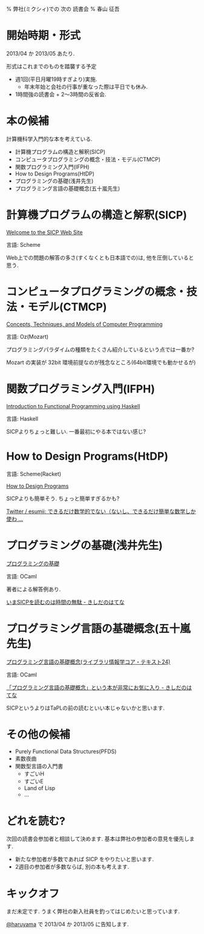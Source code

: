 % 弊社(ミクシィ)での 次の 読書会
% 春山 征吾

# 開始時期・形式

2013/04 か 2013/05 あたり.

形式はこれまでのものを踏襲する予定

* 週1回(平日月曜19時すぎより)実施.
    * 年末年始と会社の行事が重なった際は平日でも休み.
* 1時間強の読書会 + 2〜3時間の反省会.

# 本の候補

計算機科学入門的な本を考えている.

* 計算機プログラムの構造と解釈(SICP)
* コンピュータプログラミングの概念・技法・モデル(CTMCP)
* 関数プログラミング入門(IFPH)
* How to Design Programs(HtDP)
* プログラミングの基礎(浅井先生)
* プログラミング言語の基礎概念(五十嵐先生)

# 計算機プログラムの構造と解釈(SICP)

[Welcome to the SICP Web Site](http://mitpress.mit.edu/sicp/)

言語: Scheme

Web上での問題の解答の多さ(すくなくとも日本語での)は, 他を圧倒していると思う.

# コンピュータプログラミングの概念・技法・モデル(CTMCP)

[Concepts, Techniques, and Models of Computer Programming](http://www.info.ucl.ac.be/~pvr/book.html)

言語: Oz(Mozart)

プログラミングパラダイムの種類をたくさん紹介しているという点では一番か?

Mozart の実装が 32bit 環境前提なのが残念なところ(64bit環境でも動かせるが)

# 関数プログラミング入門(IFPH)

[Introduction to Functional Programming using Haskell](http://www.cs.ox.ac.uk/publications/books/functional/)

言語: Haskell

SICPよりちょっと難しい. 一番最初にやる本ではない感じ?

# How to Design Programs(HtDP)

言語: Scheme(Racket)

[How to Design Programs](http://www.htdp.org/)

SICPよりも簡単そう. ちょっと簡単すぎるかも?

[Twitter / esumii: できるだけ数学的でない（ないし、できるだけ簡単な数学しか使わ ...](https://twitter.com/esumii/status/308748267146067968)

# プログラミングの基礎(浅井先生)

[プログラミングの基礎](http://www.saiensu.co.jp/?page=book_details&ISBN=ISBN978-4-7819-1160-1)

言語: OCaml

著者による解答例あり.

[いまSICPを読むのは時間の無駄 - きしだのはてな](http://d.hatena.ne.jp/nowokay/20090321#1237617054)

# プログラミング言語の基礎概念(五十嵐先生)

[プログラミング言語の基礎概念(ライブラリ情報学コア・テキスト24)](http://www.sato.kuis.kyoto-u.ac.jp/~igarashi/CoPL/)

言語: OCaml

[「プログラミング言語の基礎概念」という本が非常にお気に入り - きしだのはてな](http://d.hatena.ne.jp/nowokay/20111221#1324440641)

SICPというよりはTaPLの前の読むといい本じゃないかと思います.

# その他の候補

* Purely Functional Data Structures(PFDS)
* 素数夜曲
* 関数型言語の入門書
    * すごいH
    * すごいE
    * Land of Lisp
    * ...

# どれを読む?

次回の読書会参加者と相談して決めます.
基本は弊社の参加者の意見を優先します.

* 新たな参加者が多数であれば SICP をやりたいと思います.
* 2週目の参加者が多数ならば, 別の本も考えます.

# キックオフ

まだ未定です. うまく弊社の新入社員を釣ってはじめたいと思っています.

[@haruyama](https://twitter.com/haruyama) で 2013/04 か 2013/05 に告知します.
